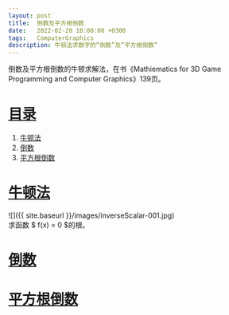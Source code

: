 ```yaml
---
layout: post
title:  倒数及平方根倒数
date:   2022-02-20 18:00:00 +0300
tags:   ComputerGraphics
description: 牛顿法求数字的“倒数”及“平方根倒数” 
---
```


倒数及平方根倒数的牛顿求解法，在书《Mathiematics for 3D Game Programming and Computer Graphics》139页。
# [目录](#目录)
1. [牛顿法](#牛顿法)
2. [倒数](#倒数)
3. [平方根倒数](#平方根倒数)

# [牛顿法](#牛顿法)
![]({{ site.baseurl }}/images/inverseScalar-001.jpg)  
求函数 $ f(x) = 0 $的根。

# [倒数](#倒数)


# [平方根倒数](#平方根倒数)




